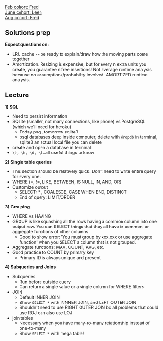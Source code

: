 [Feb cohort:  Fred](./previous_lectures/february2016.sql)  
[June cohort:  Leen](./previous_lectures/june2016)  
[Aug cohort:  Fred](./previous_lectures/august2016)  

## Solutions prep

**Expect questions on:**
+ LRU cache -- be ready to explain/draw how the moving parts come together
+ Amortization. Resizing is expensive, but for every n extra units you create, you guarantee n free insertions! Not average runtime analysis because no assumptions/probability involved. AMORTIZED runtime analysis.


## Lecture

**1) SQL**
+ Need to persist information
+ SQLite (smaller, not many connections, like phone) vs PostgreSQL (which we'll need for heroku)
  + Today psql, tomorrow sqlite3
  + psql databases deep inside computer, delete with `dropdb` in terminal, sqlite3 an actual local file you can delete
+ create and open a database in terminal
+ `\?, \h, \d, \l`..all useful things to know

**2) Single table queries**
+ This section should be relatively quick. Don't need to write entire query for every one.
+ WHERE (=, !=, LIKE, BETWEEN, IS NULL, IN, AND, OR)
+ Customize output
  + SELECT: * , COALESCE, CASE WHEN END, DISTINCT
  + End of query: LIMIT/ORDER

**3) Grouping**
+ WHERE vs HAVING
+ GROUP is like squashing all the rows having a common column into one output row. You can SELECT things that they all have in common, or aggregate functions of other columns
  + Good to show error: 'You must group by xxx.xxx or use aggregate function' when you SELECT a column that is not grouped.
+ Aggregate functions: MAX, COUNT, AVG, etc.
+ Good practice to COUNT by primary key
  + Primary ID is always unique and present

**4) Subqueries and Joins**
+ Subqueries
  + Run before outside query
  + Can return a single value or a single column for WHERE filters
+ JOIN
  + Default INNER JOIN
  + Show `SELECT *` with INNNER JOIN, and LEFT OUTER JOIN
  + Shouldn't need to use RIGHT OUTER JOIN bc all problems that could use ROJ can also use LOJ
+ join tables
  + Necessary when you have many-to-many relationship instead of one-to-many
  + Show `SELECT *` with mega table!
